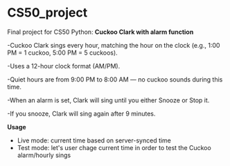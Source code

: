 # CS50_project
Final project for CS50 Python:
**Cuckoo Clark with alarm function**

-Cuckoo Clark sings every hour, matching the hour on the clock (e.g., 1:00 PM = 1 cuckoo, 5:00 PM = 5 cuckoos).

-Uses a 12-hour clock format (AM/PM).

-Quiet hours are from 9:00 PM to 8:00 AM — no cuckoo sounds during this time.

-When an alarm is set, Clark will sing until you either Snooze or Stop it.

-If you snooze, Clark will sing again after 9 minutes.


**Usage**
- Live mode: current time based on server-synced time
- Test mode: let's user chage current time in order to test the Cuckoo alarm/hourly sings

  
